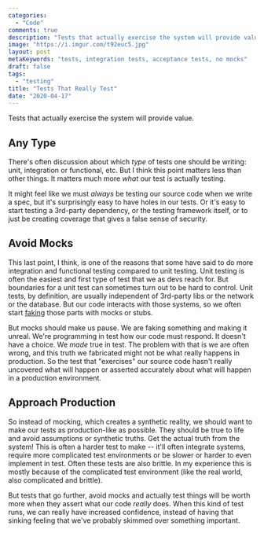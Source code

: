 ```yaml
---
categories:
  - "Code"
comments: true
description: "Tests that actually exercise the system will provide value."
image: "https://i.imgur.com/t92euc5.jpg"
layout: post
metaKeywords: "tests, integration tests, acceptance tests, no mocks"
draft: false
tags:
  - "testing"
title: "Tests That Really Test"
date: "2020-04-17"
---
```


Tests that actually exercise the system will provide value.

<!--more-->

## Any Type

There's often discussion about which *type* of tests one should be writing: unit, integration or functional, etc.  But I think this point matters less than other things. It matters much more *what* our test is actually testing.

It might feel like we must *always* be testing our source code when we write a spec, but it's surprisingly easy to have holes in our tests.  Or it's easy to start testing a 3rd-party dependency, or the testing framework itself, or to just be creating coverage that gives a false sense of security.

## Avoid Mocks

This last point, I think, is one of the reasons that some have said to do more integration and functional testing compared to unit testing.  Unit testing is often the easiest and first type of test that we as devs reach for. But boundaries for a unit test can sometimes turn out to be hard to control.  Unit tests, by definition, are usually independent of 3rd-party libs or the network or the database.  But our code interacts with those systems, so we often start [faking](/post/sinon-spies-vs-stubs/) those parts with mocks or stubs.

But mocks should make us pause. We are faking something and making it unreal. We're programming in test how our code must respond.  It doesn't have a choice. We *made* true in test. The problem with that is we are often wrong, and this truth we fabricated might not be what really happens in production. So the test that "exercises" our source code hasn't really uncovered what will happen or asserted accurately about what will happen in a production environment. 

## Approach Production

So instead of mocking, which creates a synthetic reality, we should want to make our tests as production-like as possible. They should be true to life and avoid assumptions or synthetic truths. Get the actual truth from the system! This is often a harder test to make -- it'll often integrate systems, require more complicated test environments or be slower or harder to even implement in test. Often these tests are also brittle. In my experience this is mostly because of the complicated test environment (like the real world, also complicated and brittle). 

But tests that go further, avoid mocks and actually test things will be worth more when they assert what our code *really* does. When this kind of test runs, we can really have increased confidence, instead of having that sinking feeling that we've probably skimmed over something important.

